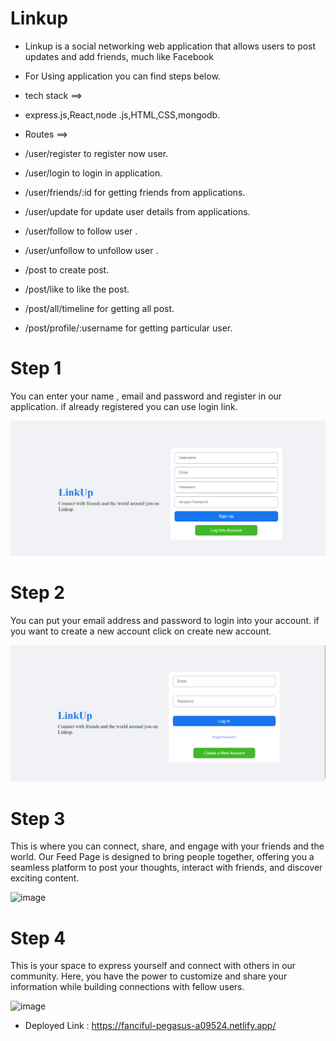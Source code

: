 # Linkup

* Linkup is a social networking web application that allows users to post updates and add friends, much like Facebook

* For Using application you can find steps below.

* tech stack ==>

* express.js,React,node .js,HTML,CSS,mongodb.

* Routes ==>

* /user/register to register now user.

* /user/login to login in application.

* /user/friends/:id for getting friends from applications.

* /user/update for update user details from applications.

*  /user/follow to follow user .

*  /user/unfollow to unfollow user .
  
* /post to create post.

* /post/like to like the post.

* /post/all/timeline  for getting all post.

* /post/profile/:username for getting particular user.

# Step 1
You can enter your name , email and password and register in our application. if already registered you can use login link.

![image](https://github.com/haseeb1233/Linkup/blob/main/assets/register.png)

# Step 2

You can put your email address and password to login into your account. if you want to create a new account click on create new account.

![image](https://github.com/haseeb1233/Linkup/blob/main/assets/loginpage.png)

# Step 3

This is where you can connect, share, and engage with your friends and the world. Our Feed Page is designed to bring people together, offering you a seamless platform to post your thoughts, interact with friends, and discover exciting content.

![image](https://github.com/haseeb1233/cruel-scale-8764/assets/112821956/60e23466-8f9d-4b18-bd0f-41a143a5e660)

# Step 4

This is your space to express yourself and connect with others in our community. Here, you have the power to customize and share your information while building connections with fellow users.

![image](https://github.com/haseeb1233/cruel-scale-8764/assets/112821956/5f9c59b8-b49c-4ea7-9d00-a98a9adcdbe6)


* Deployed Link : https://fanciful-pegasus-a09524.netlify.app/




